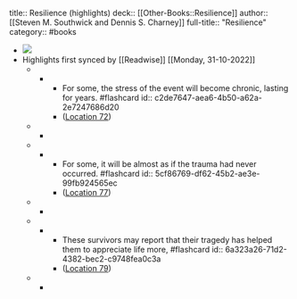 title:: Resilience (highlights)
deck:: [[Other-Books::Resilience]]
author:: [[Steven M. Southwick and Dennis S. Charney]]
full-title:: "Resilience"
category:: #books

- ![](https://images-na.ssl-images-amazon.com/images/I/41C6ZPKHPwL._SL200_.jpg)
- Highlights first synced by [[Readwise]] [[Monday, 31-10-2022]]
	- -
		- For some, the stress of the event will become chronic, lasting for years. #flashcard
		  id:: c2de7647-aea6-4b50-a62a-2e7247686d20
		- ([Location 72](https://readwise.io/to_kindle?action=open&asin=B009GEY7WI&location=72))
	- -
	- -
		- For some, it will be almost as if the trauma had never occurred. #flashcard
		  id:: 5cf86769-df62-45b2-ae3e-99fb924565ec
		- ([Location 77](https://readwise.io/to_kindle?action=open&asin=B009GEY7WI&location=77))
	- -
	- -
		- These survivors may report that their tragedy has helped them to appreciate life more, #flashcard
		  id:: 6a323a26-71d2-4382-bec2-c9748fea0c3a
		- ([Location 79](https://readwise.io/to_kindle?action=open&asin=B009GEY7WI&location=79))
	- -